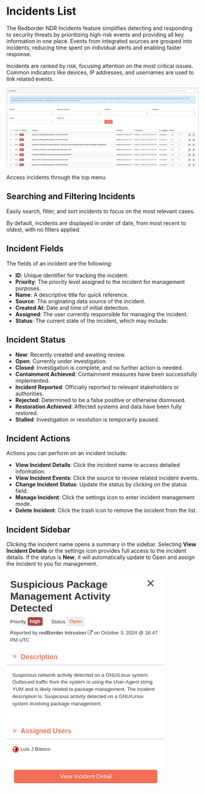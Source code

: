 # Incidents List

The Redborder NDR Incidents feature simplifies detecting and responding to security threats by prioritizing high-risk events and providing all key information in one place. Events from integrated sources are grouped into incidents, reducing time spent on individual alerts and enabling faster response.

Incidents are ranked by risk, focusing attention on the most critical issues. Common indicators like devices, IP addresses, and usernames are used to link related events. 

![Incidents view](images/ch05_1_incidents_view.png)

Access incidents through the top menu.

## Searching and Filtering Incidents

Easily search, filter, and sort incidents to focus on the most relevant cases.

By default, incidents are displayed in order of date, from most recent to oldest, with no filters applied.

## Incident Fields

The fields of an incident are the following:

- **ID**: Unique identifier for tracking the incident.
- **Priority**: The priority level assigned to the incident for management purposes.
- **Name**: A descriptive title for quick reference.
- **Source**: The originating data source of the incident.
- **Created At**: Date and time of initial detection.
- **Assigned**: The user currently responsible for managing the incident.
- **Status**: The current state of the incident, which may include:

## Incident Status

- **New**: Recently created and awaiting review.
- **Open**: Currently under investigation.
- **Closed**: Investigation is complete, and no further action is needed.
- **Containment Achieved**: Containment measures have been successfully implemented.
- **Incident Reported**: Officially reported to relevant stakeholders or authorities.
- **Rejected**: Determined to be a false positive or otherwise dismissed.
- **Restoration Achieved**: Affected systems and data have been fully restored.
- **Stalled**: Investigation or resolution is temporarily paused.
  
## Incident Actions

Actions you can perform on an incident include:

- **View Incident Details**: Click the incident name to access detailed information.
- **View Incident Events**: Click the source to review related incident events.
- **Change Incident Status**: Update the status by clicking on the status field.
- **Manage Incident**: Click the settings icon to enter incident management mode.
- **Delete Incident**: Click the trash icon to remove the incident from the list.

## Incident Sidebar

Clicking the incident name opens a summary in the sidebar. Selecting **View Incident Details** or the settings icon provides full access to the incident details. If the status is **New**, it will automatically update to Open and assign the incident to you for management.

![Incident summary](images/ch05_1_incident_sum.png)
